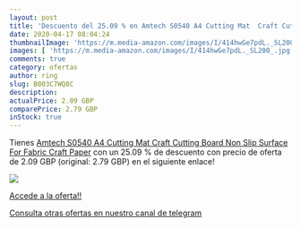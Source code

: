 ```yaml
---
layout: post
title: 'Descuento del 25.09 % en Amtech S0540 A4 Cutting Mat  Craft Cutti'
date: 2020-04-17 08:04:24
thumbnailImage: 'https://m.media-amazon.com/images/I/414hwGe7pdL._SL200_.jpg'
images: [ 'https://m.media-amazon.com/images/I/414hwGe7pdL._SL200_.jpg' ]
comments: true
category: ofertas
author: ring
slug: B003C7WQ8C
description:
actualPrice: 2.09 GBP
comparePrice: 2.79 GBP
inStock: true
---
```


Tienes [Amtech S0540 A4 Cutting Mat  Craft Cutting Board Non Slip Surface For Fabric  Craft  Paper](https://www.amazon.com/dp/B003C7WQ8C/?tag=redken08-20) con un 25.09 % de descuento con precio de oferta de 2.09 GBP (original: 2.79 GBP) en el siguiente enlace!

[![](https://m.media-amazon.com/images/I/414hwGe7pdL._SL200_.jpg)](https://www.amazon.com/dp/B003C7WQ8C/?tag=redken08-20)

[Accede a la oferta!!](https://www.amazon.com/dp/B003C7WQ8C/?tag=redken08-20)

[Consulta otras ofertas en nuestro canal de telegram](https://t.me/s/ofertas25)
